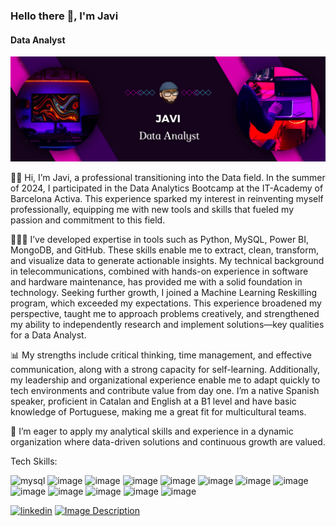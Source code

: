 ### Hello there 👋, I'm Javi
#### Data Analyst 
![Texto alternativo](https://github.com/JaviDoria/JaviDoria/blob/7f08e555d1ad9e4b6b9a15eea76b31e520ffaa99/Banner.png)

👋🏼 Hi, I’m Javi, a professional transitioning into the Data field.
In the summer of 2024, I participated in the Data Analytics Bootcamp at the IT-Academy of Barcelona Activa. This experience sparked my interest in reinventing myself professionally, equipping me with new tools and skills that fueled my passion and commitment to this field.

👨🏻‍🎓 I’ve developed expertise in tools such as Python, MySQL, Power BI, MongoDB, and GitHub.
These skills enable me to extract, clean, transform, and visualize data to generate actionable insights. My technical background in telecommunications, combined with hands-on experience in software and hardware maintenance, has provided me with a solid foundation in technology. Seeking further growth, I joined a Machine Learning Reskilling program, which exceeded my expectations. This experience broadened my perspective, taught me to approach problems creatively, and strengthened my ability to independently research and implement solutions—key qualities for a Data Analyst.

📊 My strengths include critical thinking, time management, and effective communication, along with a strong capacity for self-learning.
Additionally, my leadership and organizational experience enable me to adapt quickly to tech environments and contribute value from day one. I’m a native Spanish speaker, proficient in Catalan and English at a B1 level and have basic knowledge of Portuguese, making me a great fit for multicultural teams.

👀 I’m eager to apply my analytical skills and experience in a dynamic organization
where data-driven solutions and continuous growth are valued.

Tech Skills:  

<img src="https://github.com/user-attachments/assets/517fee82-e9ce-4609-b525-54be9f644e8b" alt="mysql" width="60" height="30"> <img src="https://github.com/user-attachments/assets/b493dc95-b3e4-456e-ab49-cce777081d7a" alt="image" width="60" height="30" /> <img src="https://github.com/user-attachments/assets/c21776de-9989-4364-a25e-a7c0d4bc3d3d" alt="image" width="60" height="30" /> <img src="https://github.com/user-attachments/assets/dd3886af-55c0-4841-933e-e7037cc17619" alt="image" width="60" height="30" /> <img src="https://github.com/user-attachments/assets/d99d4317-2525-4e15-bc63-45996862cfe0" alt="image" width="60" height="30" /> <img src="https://github.com/user-attachments/assets/6c33e6c0-2055-4136-aa97-128a7498eb86" alt="image" width="60" height="30" /> <img src="https://github.com/user-attachments/assets/85a28bbd-7ddd-4e96-bbc7-b0c958822506" alt="image" width="60" height="30" /> <img src="https://github.com/user-attachments/assets/2d689337-d46c-4b59-8106-d5fcc8baa66a" alt="image" width="60" height="30" /> <img src="https://github.com/user-attachments/assets/92c1866c-5215-4df6-9810-cb8cfafd6b0a" alt="image" width="60" height="30" /> <img src="https://github.com/user-attachments/assets/f76b6b8a-7f6b-4459-b681-50d939a4ecbd" alt="image" width="60" height="30" /> <img src="https://github.com/user-attachments/assets/0e0a1bf1-3f86-45a6-b6dc-a20cbda73319" alt="image" width="60" height="30" /> <img src="https://github.com/user-attachments/assets/b7266220-4883-49c6-b5ca-ea01787c7196" alt="image" width="60" height="30" /> <img src="https://github.com/user-attachments/assets/69f458b5-ef89-4d35-a4b6-b6ac036a87c5" alt="image" width="60" height="30" />





 [<img src='https://cdn.jsdelivr.net/npm/simple-icons@3.0.1/icons/linkedin.svg' alt='linkedin' height='40'>](https://www.linkedin.com/in/javier-doria/) [<img src='https://github.com/user-attachments/assets/d35ef14f-d3b3-4d4b-a058-601c5abe6c0b' alt='Image Description' height='40'>](https://www.datascienceportfol.io/JaviDoria)



